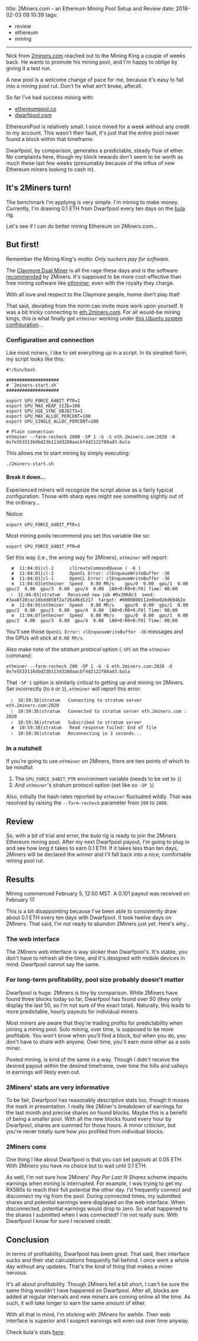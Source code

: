 title: 2Miners.com - an Ethereum Mining Pool Setup and Review
date: 2018-02-03 09:10:39
tags:
- review
- ethereum
- mining
---

Nick from [2miners.com](https://2miners.com) reached out to the Mining King a couple of weeks back. He wants to promote his mining pool, and I'm happy to oblige by giving it a test run.

A new pool is a welcome change of pace for me, because it's easy to fall into a mining pool rut. Don't fix what ain't broke, afterall.

So far I've had success mining with:

- [ethereumpool.co](https://ethereumpool.co/)
- [dwarfpool.com](http://dwarfpool.com)

EthereumPool is relatively small. I once mined for a week without any credit to my account. This wasn't their fault, it's just that the entire pool never found a block within that timeframe.

Dwarfpool, by comparison, generates a predictable, steady flow of ether. No complaints here, though my block rewards don't seem to be worth as much these last few weeks (presumably because of the influx of new Ethereum miners looking to cash in).

## It's 2Miners turn!

The benchmark I'm applying is very simple. I'm mining to make money. Currently, I'm drawing 0.1 ETH from Dwarfpool every ten days on the [bula](/2017/12/16/Hello-Bula-6-GPU-Ethereum-Rig/) rig.

Let's see if I can do better mining Ethereum on 2Miners.com...

## But first!

Remember the Mining King's motto: _Only suckers pay for software_.

The [Claymore Dual Miner](https://github.com/nanopool/Claymore-Dual-Miner) is all the rage these days and is the software [recommended](https://eth.2miners.com/#/en/help) by 2Miners. It's supposed to be more cost-effective than free mining software like [ethminer](https://github.com/ethereum-mining/ethminer), even with the royalty they charge.

With all love and respect to the Claymore people, homie don't play that!

That said, deviating from the norm can invite more work upon yourself. It was a bit tricky connecting to [eth.2miners.com](https://eth.2miners.com/). For all would-be mining kings, this is what finally got `ethminer` working under [this Ubuntu system configuration](https://github.com/TheMiningKing/ethereum-miner-bula)...

### Configuration and connection

Like most miners, I like to set everything up in a script. In its simplest form, my script looks like this:

```
#!/bin/bash

####################
# `2miners-start.sh`
####################

export GPU_FORCE_64BIT_PTR=1
export GPU_MAX_HEAP_SIZE=100
export GPU_USE_SYNC_OBJECTS=1
export GPU_MAX_ALLOC_PERCENT=100
export GPU_SINGLE_ALLOC_PERCENT=100

# Plain connection
ethminer --farm-recheck 2000 -SP 1 -G -S eth.2miners.com:2020 -O 0x7e5533116dbd23b113d3288aacbf4d2122f88ad3.bula
```

This allows me to start mining by simply executing:

```
./2miners-start.sh
```

#### Break it down...

Experienced miners will recognize the script above as a fairly typical configuration. Those with sharp eyes might see something slightly out of the ordinary...

Notice:

```
export GPU_FORCE_64BIT_PTR=1
```

Most mining pools recommend you set this variable like so:

```
export GPU_FORCE_64BIT_PTR=0
```

Set this way (i.e., the _wrong_ way for 2Miners), `ethminer` will report:

```
  ✘  11:04:01|cl-1      clCreateCommandQueue ( -6 )
  ✘  11:04:01|cl-2      OpenCL Error: clEnqueueWriteBuffer -36
  ✘  11:04:01|cl-1      OpenCL Error: clEnqueueWriteBuffer -36
  m  11:04:03|ethminer  Speed   0.00 Mh/s    gpu/0  0.00  gpu/1  0.00  gpu/2  0.00  gpu/3  0.00  gpu/4  0.00  [A0+0:R0+0:F0] Time: 00:00
  ℹ  11:04:03|stratum   Received new job #0x3968c3  seed: #3aa8f28cac16bdd858f2a726a06d1217  target: #0000000112e0be826d694b2e
  m  11:04:05|ethminer  Speed   0.00 Mh/s    gpu/0  0.00  gpu/1  0.00  gpu/2  0.00  gpu/3  0.00  gpu/4  0.00  [A0+0:R0+0:F0] Time: 00:00
  m  11:04:07|ethminer  Speed   0.00 Mh/s    gpu/0  0.00  gpu/1  0.00  gpu/2  0.00  gpu/3  0.00  gpu/4  0.00  [A0+0:R0+0:F0] Time: 00:00
```

You'll see those `OpenCL Error: clEnqueueWriteBuffer -36` messages and the GPUs will stick at `0.00 Mh/s`.

Also make note of the _stratum protocol_ option (`-SP`) on the `ethminer` command:

```
ethminer --farm-recheck 200 -SP 1 -G -S eth.2miners.com:2020 -O 0x7e5533116dbd23b113d3288aacbf4d2122f88ad3.bula
```

That `-SP 1` option is similarly critical to getting up and mining on 2Miners. Set incorrectly (to `0` or `2`), `ethminer` will report this error:

```
  ℹ  10:59:36|stratum   Connecting to stratum server eth.2miners.com:2020
  ℹ  10:59:36|stratum   Connected to stratum server eth.2miners.com : 2020
  ℹ  10:59:36|stratum   Subscribed to stratum server
  ✘  10:59:36|stratum   Read response failed: End of file
  ℹ  10:59:36|stratum   Reconnecting in 3 seconds...
```

### In a nutshell

If you're going to use `ethminer` on 2Miners, there are two points of which to be mindful:

1. The `GPU_FORCE_64BIT_PTR` environment variable (needs to be set to `1`)
2. And `ethminer`'s stratum protocol option (set like so `-SP 1`)

Also, initially the hash rates reported by `ethminer` fluctuated wildly. That was resolved by raising the `--farm-recheck` parameter from `200` to `2000`. 

## Review

So, with a bit of trial and error, the _bula_ rig is ready to join the 2Miners Ethereum mining pool. After my next Dwarfpool payout, I'm going to plug in and see how long it takes to earn 0.1 ETH. If it takes less than ten days, 2Miners will be declared the _winner_ and I'll fall back into a nice, comfortable mining pool rut.

## Results

Mining commenced February 5, 12:50 MST. A 0.101 payout was received on February 17.

This is a bit disappointing because I've been able to consistently draw about 0.1 ETH every ten days with Dwarfpool. It took twelve days on 2Miners. That said, I'm not ready to abandon 2Miners just yet. Here's why...

### The web interface

The 2Miners web interface is way slicker than Dwarfpool's. It's stable, you don't have to refresh all the time, and it's designed with mobile devices in mind. Dwarfpool cannot say the same.

### For long-term profitability, pool size probably doesn't matter

Dwarfpool is huge. 2Miners is tiny by comparison. While 2Miners have found three blocks today so far, Dwarfpool has found over 50 (they only display the last 50, so I'm not sure of the exact total). Naturally, this leads to more predictable, hourly payouts for individual miners.

Most miners are aware that they're trading profits for predictability when joining a mining pool. Solo mining, over time, is supposed to be more profitable. You won't know when you'll find a block, but when you do, you don't have to share with anyone. Over time, you'll earn more ether as a solo miner.

Pooled mining, is kind of the same in a way. Though I didn't receive the desired payout within the desired timeframe, over time the hills and valleys in earnings will likely even out.

### 2Miners' stats are very informative

To be fair, Dwarfpool has reasonably descriptive stats too, though it misses the mark in presentation. I really like 2Miner's breakdown of earnings for the last month and precise shares on found blocks. Maybe this is a benefit of being a smaller pool. With all the new blocks found every hour by Dwarfpool, shares are summed for those hours. A minor criticism, but you're never totally sure how you profited from individual blocks.

### 2Miners cons

One thing I like about Dwarfpool is that you can set payouts at 0.05 ETH. With 2Miners you have no choice but to wait until 0.1 ETH.

As well, I'm not sure how 2Miners' _Pay Per Last N Shares_ scheme impacts earnings when mining is interrupted. For example, I was trying to get my RX580s to reach their full potential the other day. I'd frequently connect and disconnect my rig from the pool. During connected times, my submitted shares and potential earnings were displayed on the web interface. When disconnected, potential earnings would drop to zero. So what happened to the shares I submitted when I was connected? I'm not really sure. With Dwarfpool I know for sure I received credit.

## Conclusion

In terms of profitability, Dwarfpool has been great. That said, their interface sucks and their stat calculations frequently fall behind. I once went a whole day without any updates. That's the kind of thing that makes a miner nervous.

It's all about profitability. Though 2Miners fell a bit short, I can't be sure the same thing wouldn't have happened on Dwarfpool. After all, blocks are added at regular intervals and new miners are coming online all the time. As such, it will take longer to earn the same amount of ether.

With all that in mind, I'm sticking with 2Miners for awhile. Their web interface is superior and I suspect earnings will even out over time anyway.

Check bula's stats [here](https://eth.2miners.com/en/account/0x7e5533116dbd23b113d3288aacbf4d2122f88ad3).

